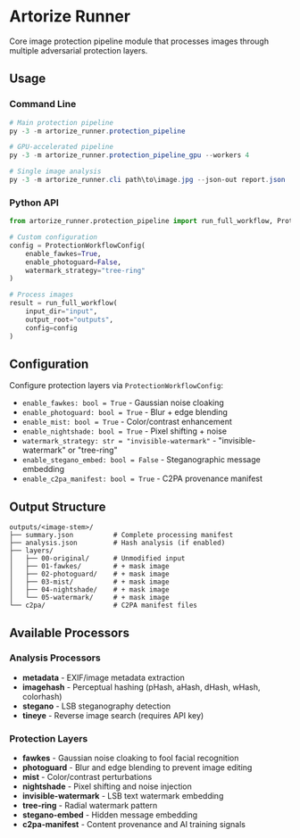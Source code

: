 # Artorize Runner

Core image protection pipeline module that processes images through multiple adversarial protection layers.

## Usage

### Command Line

```powershell
# Main protection pipeline
py -3 -m artorize_runner.protection_pipeline

# GPU-accelerated pipeline
py -3 -m artorize_runner.protection_pipeline_gpu --workers 4

# Single image analysis
py -3 -m artorize_runner.cli path\to\image.jpg --json-out report.json
```

### Python API

```python
from artorize_runner.protection_pipeline import run_full_workflow, ProtectionWorkflowConfig

# Custom configuration
config = ProtectionWorkflowConfig(
    enable_fawkes=True,
    enable_photoguard=False,
    watermark_strategy="tree-ring"
)

# Process images
result = run_full_workflow(
    input_dir="input",
    output_root="outputs",
    config=config
)
```

## Configuration

Configure protection layers via `ProtectionWorkflowConfig`:

- `enable_fawkes: bool = True` - Gaussian noise cloaking
- `enable_photoguard: bool = True` - Blur + edge blending
- `enable_mist: bool = True` - Color/contrast enhancement
- `enable_nightshade: bool = True` - Pixel shifting + noise
- `watermark_strategy: str = "invisible-watermark"` - "invisible-watermark" or "tree-ring"
- `enable_stegano_embed: bool = False` - Steganographic message embedding
- `enable_c2pa_manifest: bool = True` - C2PA provenance manifest

## Output Structure

```
outputs/<image-stem>/
├── summary.json          # Complete processing manifest
├── analysis.json         # Hash analysis (if enabled)
├── layers/
│   ├── 00-original/      # Unmodified input
│   ├── 01-fawkes/        # + mask image
│   ├── 02-photoguard/    # + mask image
│   ├── 03-mist/          # + mask image
│   ├── 04-nightshade/    # + mask image
│   └── 05-watermark/     # + mask image
└── c2pa/                 # C2PA manifest files
```

## Available Processors

### Analysis Processors
- **metadata** - EXIF/image metadata extraction
- **imagehash** - Perceptual hashing (pHash, aHash, dHash, wHash, colorhash)
- **stegano** - LSB steganography detection
- **tineye** - Reverse image search (requires API key)

### Protection Layers
- **fawkes** - Gaussian noise cloaking to fool facial recognition
- **photoguard** - Blur and edge blending to prevent image editing
- **mist** - Color/contrast perturbations
- **nightshade** - Pixel shifting and noise injection
- **invisible-watermark** - LSB text watermark embedding
- **tree-ring** - Radial watermark pattern
- **stegano-embed** - Hidden message embedding
- **c2pa-manifest** - Content provenance and AI training signals
